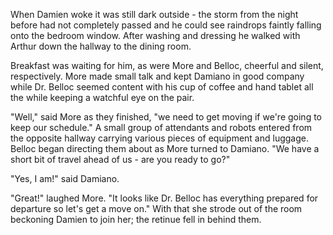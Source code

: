 When Damien woke it was still dark outside - the storm from the night before had not completely passed and he could see raindrops faintly falling onto the bedroom window. After washing and dressing he walked with Arthur down the hallway to the dining room.

Breakfast was waiting for him, as were More and Belloc, cheerful and silent, respectively. More made small talk and kept Damiano in good company while Dr. Belloc seemed content with his cup of coffee and hand tablet all the while keeping a watchful eye on the pair.

"Well," said More as they finished, "we need to get moving if we're going to keep our schedule." A small group of attendants and robots entered from the opposite hallway carrying various pieces of equipment and luggage. Belloc began directing them about as More turned to Damiano. "We have a short bit of travel ahead of us - are you ready to go?"

"Yes, I am!" said Damiano.

"Great!" laughed More. "It looks like Dr. Belloc has everything prepared for departure so let's get a move on." With that she strode out of the room beckoning Damien to join her; the retinue fell in behind them.
